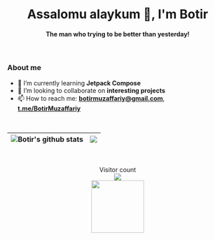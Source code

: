 <h1 align="center">Assalomu alaykum 👋, I'm Botir</h1>
<h4 align="center">The man who trying to be better than yesterday!</h4>

<br>

### About me
- 🌱 I’m currently learning **Jetpack Compose**
- 👯 I’m looking to collaborate on **interesting projects**
- 📫 How to reach me: **botirmuzaffariy@gmail.com**, **[t.me/BotirMuzaffariy](https://t.me/BotirMuzaffariy)**

<br>

| <img align="center" src="https://github-readme-stats-aryashah2k.vercel.app/api?username=BotirMuzaffariy&show_icons=true&include_all_commits=true&theme=buefy&hide_border=true" alt="Botir's github stats" /> | <img align="center" src="https://github-readme-stats.vercel.app/api/top-langs/?username=BotirMuzaffariy&layout=compact&theme=buefy&hide_border=true" /> </a> | 
| ------------- | ------------- |

<br>

<!--
|GitHub Streak|God Bless StackOverflow!|
|:-----------:|:-----:|
|![GitHub Streak](http://github-readme-streak-stats.herokuapp.com?user=lazy-devv&theme=gotham)|[![StackOverflow](https://github-readme-stackoverflow.vercel.app/?userID=16306159&theme=dark)](https://stackoverflow.com/users/16306159/botir)|
<br>
-->

<p align="center">
  Visitor count 
  <br>
  <img src="https://profile-counter.glitch.me/lazy-devv/count.svg" />
  <br>
  <img height='120px' src="https://raw.githubusercontent.com/rodrigograca31/rodrigograca31/master/matrix.svg" />
</p>
